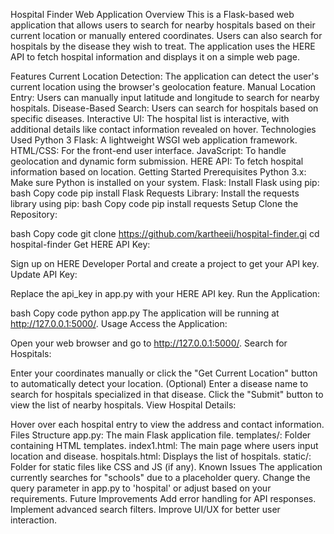 Hospital Finder Web Application
Overview
This is a Flask-based web application that allows users to search for nearby hospitals based on their current location or manually entered coordinates. Users can also search for hospitals by the disease they wish to treat. The application uses the HERE API to fetch hospital information and displays it on a simple web page.

Features
Current Location Detection: The application can detect the user's current location using the browser's geolocation feature.
Manual Location Entry: Users can manually input latitude and longitude to search for nearby hospitals.
Disease-Based Search: Users can search for hospitals based on specific diseases.
Interactive UI: The hospital list is interactive, with additional details like contact information revealed on hover.
Technologies Used
Python 3
Flask: A lightweight WSGI web application framework.
HTML/CSS: For the front-end user interface.
JavaScript: To handle geolocation and dynamic form submission.
HERE API: To fetch hospital information based on location.
Getting Started
Prerequisites
Python 3.x: Make sure Python is installed on your system.
Flask: Install Flask using pip:
bash
Copy code
pip install Flask
Requests Library: Install the requests library using pip:
bash
Copy code
pip install requests
Setup
Clone the Repository:

bash
Copy code
git clone https://github.com/kartheeii/hospital-finder.gi
cd hospital-finder
Get HERE API Key:

Sign up on HERE Developer Portal and create a project to get your API key.
Update API Key:

Replace the api_key in app.py with your HERE API key.
Run the Application:

bash
Copy code
python app.py
The application will be running at http://127.0.0.1:5000/.
Usage
Access the Application:

Open your web browser and go to http://127.0.0.1:5000/.
Search for Hospitals:

Enter your coordinates manually or click the "Get Current Location" button to automatically detect your location.
(Optional) Enter a disease name to search for hospitals specialized in that disease.
Click the "Submit" button to view the list of nearby hospitals.
View Hospital Details:

Hover over each hospital entry to view the address and contact information.
Files Structure
app.py: The main Flask application file.
templates/: Folder containing HTML templates.
index1.html: The main page where users input location and disease.
hospitals.html: Displays the list of hospitals.
static/: Folder for static files like CSS and JS (if any).
Known Issues
The application currently searches for "schools" due to a placeholder query. Change the query parameter in app.py to 'hospital' or adjust based on your requirements.
Future Improvements
Add error handling for API responses.
Implement advanced search filters.
Improve UI/UX for better user interaction.
